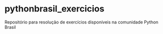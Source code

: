 # pythonbrasil_exercicios
Repositório para resolução de exercícios disponíveis na comunidade Python Brasil
